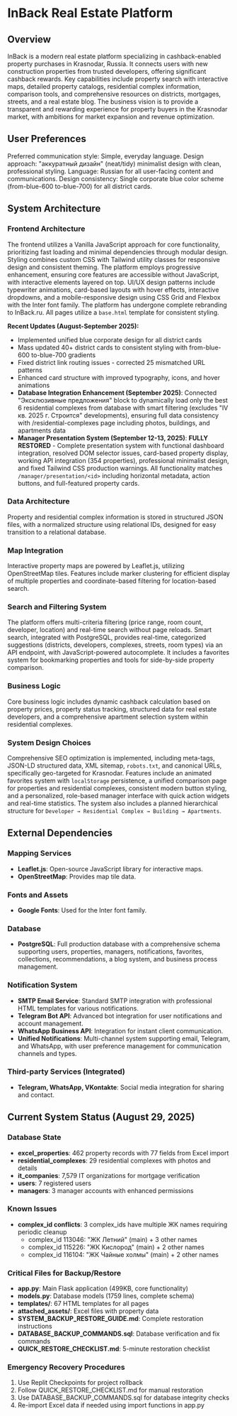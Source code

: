 # InBack Real Estate Platform

## Overview
InBack is a modern real estate platform specializing in cashback-enabled property purchases in Krasnodar, Russia. It connects users with new construction properties from trusted developers, offering significant cashback rewards. Key capabilities include property search with interactive maps, detailed property catalogs, residential complex information, comparison tools, and comprehensive resources on districts, mortgages, streets, and a real estate blog. The business vision is to provide a transparent and rewarding experience for property buyers in the Krasnodar market, with ambitions for market expansion and revenue optimization.

## User Preferences
Preferred communication style: Simple, everyday language.
Design approach: "аккуратный дизайн" (neat/tidy) minimalist design with clean, professional styling.
Language: Russian for all user-facing content and communications.
Design consistency: Single corporate blue color scheme (from-blue-600 to-blue-700) for all district cards.

## System Architecture

### Frontend Architecture
The frontend utilizes a Vanilla JavaScript approach for core functionality, prioritizing fast loading and minimal dependencies through modular design. Styling combines custom CSS with Tailwind utility classes for responsive design and consistent theming. The platform employs progressive enhancement, ensuring core features are accessible without JavaScript, with interactive elements layered on top. UI/UX design patterns include typewriter animations, card-based layouts with hover effects, interactive dropdowns, and a mobile-responsive design using CSS Grid and Flexbox with the Inter font family. The platform has undergone complete rebranding to InBack.ru. All pages utilize a `base.html` template for consistent styling.

**Recent Updates (August-September 2025):**
- Implemented unified blue corporate design for all district cards
- Mass updated 40+ district cards to consistent styling with from-blue-600 to-blue-700 gradients  
- Fixed district link routing issues - corrected 25 mismatched URL patterns
- Enhanced card structure with improved typography, icons, and hover animations
- **Database Integration Enhancement (September 2025)**: Connected "Эксклюзивные предложения" block to dynamically load only the best 6 residential complexes from database with smart filtering (excludes "IV кв. 2025 г. Строится" developments), ensuring full data consistency with /residential-complexes page including photos, buildings, and apartments data
- **Manager Presentation System (September 12-13, 2025)**: **FULLY RESTORED** - Complete presentation system with functional dashboard integration, resolved DOM selector issues, card-based property display, working API integration (354 properties), professional minimalist design, and fixed Tailwind CSS production warnings. All functionality matches `/manager/presentation/<id>` including horizontal metadata, action buttons, and full-featured property cards.

### Data Architecture
Property and residential complex information is stored in structured JSON files, with a normalized structure using relational IDs, designed for easy transition to a relational database.

### Map Integration
Interactive property maps are powered by Leaflet.js, utilizing OpenStreetMap tiles. Features include marker clustering for efficient display of multiple properties and coordinate-based filtering for location-based search.

### Search and Filtering System
The platform offers multi-criteria filtering (price range, room count, developer, location) and real-time search without page reloads. Smart search, integrated with PostgreSQL, provides real-time, categorized suggestions (districts, developers, complexes, streets, room types) via an API endpoint, with JavaScript-powered autocomplete. It includes a favorites system for bookmarking properties and tools for side-by-side property comparison.

### Business Logic
Core business logic includes dynamic cashback calculation based on property prices, property status tracking, structured data for real estate developers, and a comprehensive apartment selection system within residential complexes.

### System Design Choices
Comprehensive SEO optimization is implemented, including meta-tags, JSON-LD structured data, XML sitemap, `robots.txt`, and canonical URLs, specifically geo-targeted for Krasnodar. Features include an animated favorites system with `localStorage` persistence, a unified comparison page for properties and residential complexes, consistent modern button styling, and a personalized, role-based manager interface with quick action widgets and real-time statistics. The system also includes a planned hierarchical structure for `Developer → Residential Complex → Building → Apartments`.

## External Dependencies

### Mapping Services
- **Leaflet.js**: Open-source JavaScript library for interactive maps.
- **OpenStreetMap**: Provides map tile data.

### Fonts and Assets
- **Google Fonts**: Used for the Inter font family.

### Database
- **PostgreSQL**: Full production database with a comprehensive schema supporting users, properties, managers, notifications, favorites, collections, recommendations, a blog system, and business process management.

### Notification System
- **SMTP Email Service**: Standard SMTP integration with professional HTML templates for various notifications.
- **Telegram Bot API**: Advanced bot integration for user notifications and account management.
- **WhatsApp Business API**: Integration for instant client communication.
- **Unified Notifications**: Multi-channel system supporting email, Telegram, and WhatsApp, with user preference management for communication channels and types.

### Third-party Services (Integrated)
- **Telegram, WhatsApp, VKontakte**: Social media integration for sharing and contact.

## Current System Status (August 29, 2025)

### Database State
- **excel_properties**: 462 property records with 77 fields from Excel import
- **residential_complexes**: 29 residential complexes with photos and details  
- **it_companies**: 7,579 IT organizations for mortgage verification
- **users**: 7 registered users
- **managers**: 3 manager accounts with enhanced permissions

### Known Issues
- **complex_id conflicts**: 3 complex_ids have multiple ЖК names requiring periodic cleanup
  - complex_id 113046: "ЖК Летний" (main) + 3 other names
  - complex_id 115226: "ЖК Кислород" (main) + 2 other names  
  - complex_id 116104: "ЖК Чайные холмы" (main) + 2 other names

### Critical Files for Backup/Restore
- **app.py**: Main Flask application (499KB, core functionality)
- **models.py**: Database models (1759 lines, complete schema)
- **templates/**: 67 HTML templates for all pages
- **attached_assets/**: Excel files with property data
- **SYSTEM_BACKUP_RESTORE_GUIDE.md**: Complete restoration instructions
- **DATABASE_BACKUP_COMMANDS.sql**: Database verification and fix commands
- **QUICK_RESTORE_CHECKLIST.md**: 5-minute restoration checklist

### Emergency Recovery Procedures
1. Use Replit Checkpoints for project rollback
2. Follow QUICK_RESTORE_CHECKLIST.md for manual restoration  
3. Use DATABASE_BACKUP_COMMANDS.sql for database integrity checks
4. Re-import Excel data if needed using import functions in app.py